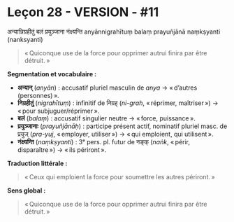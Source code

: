 # Leçon 28 - VERSION - #11
अन्यान्निग्रहीतुं बलं प्रयुञ्जाना नंक्ष्यन्ति 
anyānnigrahītuṃ balaṃ prayuñjānā naṃkṣyanti (nanksyanti) 

> « Quiconque use de la force pour opprimer autrui finira par être détruit. »

**Segmentation et vocabulaire :**

- **अन्यान्** (*anyān*) : accusatif pluriel masculin de *anya* → « d’autres (personnes) ».
- **निग्रहीतुं** (*nigrahītuṃ*) : infinitif de निग्रह् (*ni-grah*, « réprimer, maîtriser ») → « pour subjuguer/réprimer ».
- **बलं** (*balaṃ*) : accusatif singulier neutre → « force, puissance ».
- **प्रयुञ्जानाः** (*prayuñjānāḥ*) : participe présent actif, nominatif pluriel masc. de प्रयुज् (*pra-yuj*, « employer, utiliser ») → « qui emploient, qui utilisent ».
- **नंक्ष्यन्ति** (*naṃkṣyanti*) : 3ᵉ pers. pl. futur de नङ्क् (*naṅk*, « périr, disparaître ») → « ils périront ».

**Traduction littérale :**
> « Ceux qui emploient la force pour soumettre les autres périront. »

**Sens global :**
> « Quiconque use de la force pour opprimer autrui finira par être détruit. »